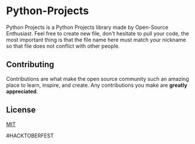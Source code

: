 # Python-Projects
Python Projects is a Python Projects library made by Open-Source Enthusiast. Feel free to create new file, don't hesitate to pull your code, the most important thing is that the file name here must match your nickname so that file does not conflict with other people.

## Contributing
Contributions are what make the open source community such an amazing place to learn, inspire, and create. Any contributions you make are **greatly appreciated**.

## License
[MIT](https://choosealicense.com/licenses/mit/)

#HACKTOBERFEST
